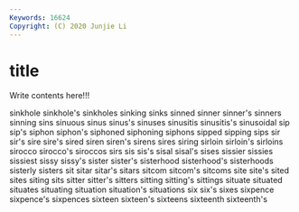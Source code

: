 ```yaml
---
Keywords: 16624
Copyright: (C) 2020 Junjie Li
---
```


# title

Write contents here!!!

sinkhole
sinkhole's 
sinkholes 
sinking 
sinks 
sinned 
sinner 
sinner's 
sinners 
sinning 
sins
sinuous 
sinus 
sinus's 
sinuses 
sinusitis 
sinusitis's 
sinusoidal 
sip 
sip's 
siphon
siphon's 
siphoned 
siphoning 
siphons 
sipped 
sipping 
sips 
sir 
sir's 
sire
sire's 
sired 
siren 
siren's 
sirens 
sires 
siring 
sirloin 
sirloin's 
sirloins
sirocco 
sirocco's 
siroccos 
sirs 
sis 
sis's 
sisal 
sisal's 
sises 
sissier
sissies 
sissiest 
sissy 
sissy's 
sister 
sister's 
sisterhood 
sisterhood's 
sisterhoods 
sisterly
sisters 
sit 
sitar 
sitar's 
sitars 
sitcom 
sitcom's 
sitcoms 
site 
site's
sited 
sites 
siting 
sits 
sitter 
sitter's 
sitters 
sitting 
sitting's 
sittings
situate 
situated 
situates 
situating 
situation 
situation's 
situations 
six 
six's 
sixes
sixpence 
sixpence's 
sixpences 
sixteen 
sixteen's 
sixteens 
sixteenth 
sixteenth's 
